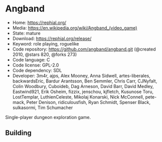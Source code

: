 # Angband

- Home: https://rephial.org/
- Media: https://en.wikipedia.org/wiki/Angband_(video_game)
- State: mature
- Download: https://rephial.org/release/
- Keyword: role playing, roguelike
- Code repository: https://github.com/angband/angband.git (@created 2010, @stars 820, @forks 273)
- Code language: C
- Code license: GPL-2.0
- Code dependency: SDL
- Developer: 3m4r, ajps, Alex Mooney, Anna Sidwell, artes-liberales, backwardsEric, Bardur Arantsson, Ben Semmler, Chris Carr, CJNyfalt, Colin Woodbury, Cuboideb, Dag Arneson, David Barr, David Medley, Eastwind921, Erik Osheim, fizzix, jenschou, kjfletch, Kusunose Toru, LostTemplar, LuthienCeleste, Mikolaj Konarski, Nick McConnell, pete-mack, Peter Denison, ridiculousfish, Ryan Schmidt, Spenser Black, sulkasormi, Tim Schumacher

Single-player dungeon exploration game.

## Building
